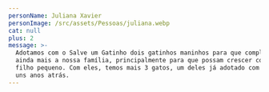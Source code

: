 ```yaml
---
personName: Juliana Xavier
personImage: /src/assets/Pessoas/juliana.webp
cat: null
plus: 2
message: >-
  Adotamos com o Salve um Gatinho dois gatinhos maninhos para que completassem
  ainda mais a nossa família, principalmente para que possam crescer com nosso
  filho pequeno. Com eles, temos mais 3 gatos, um deles já adotado com o SUG há
  uns anos atrás.
---
```



